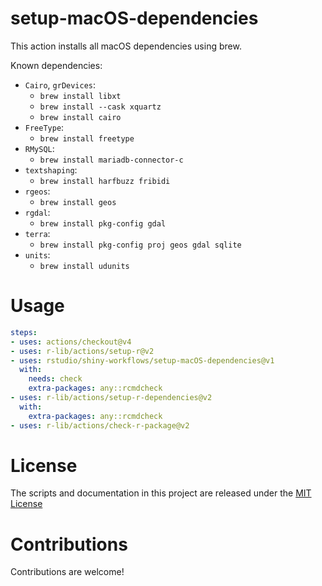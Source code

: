 # setup-macOS-dependencies

<!-- [![RStudio community](https://img.shields.io/badge/community-github--actions-blue?style=social&logo=rstudio&logoColor=75AADB)](https://community.rstudio.com/new-topic?category=Package%20development&tags=github-actions) -->

This action installs all macOS dependencies using brew.

Known dependencies:
* `Cairo`, `grDevices`:
  * `brew install libxt`
  * `brew install --cask xquartz`
  * `brew install cairo`
* `FreeType`:
  * `brew install freetype`
* `RMySQL`:
  * `brew install mariadb-connector-c`
* `textshaping`:
  * `brew install harfbuzz fribidi`
* `rgeos`:
  * `brew install geos`
* `rgdal`:
  * `brew install pkg-config gdal`
* `terra`:
  * `brew install pkg-config proj geos gdal sqlite`
* `units`:
  * `brew install udunits`


# Usage

```yaml
steps:
- uses: actions/checkout@v4
- uses: r-lib/actions/setup-r@v2
- uses: rstudio/shiny-workflows/setup-macOS-dependencies@v1
  with:
    needs: check
    extra-packages: any::rcmdcheck
- uses: r-lib/actions/setup-r-dependencies@v2
  with:
    extra-packages: any::rcmdcheck
- uses: r-lib/actions/check-r-package@v2
```

# License

The scripts and documentation in this project are released under the [MIT License](LICENSE)

# Contributions

Contributions are welcome!

